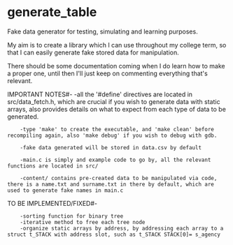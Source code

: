 # generate_table

Fake data generator for testing, simulating and learning purposes. 

My aim is to create a library which I can use throughout my college term, so that I can easily generate fake stored data for manipulation.

There should be some documentation coming when I do learn how to make a proper one, until then I'll just keep on commenting everything that's relevant.

IMPORTANT NOTES#-
        -all the '#define' directives are located in src/data_fetch.h, which are crucial if you wish to generate data with static arrays, also provides details on what to expect from each type of data to be generated.

        -type 'make' to create the executable, and 'make clean' before recompiling again, also 'make debug' if you wish to debug with gdb.

        -fake data generated will be stored in data.csv by default

        -main.c is simply and example code to go by, all the relevant functions are located in src/

        -content/ contains pre-created data to be manipulated via code, there is a name.txt and surname.txt in there by default, which are used to generate fake names in main.c

TO BE IMPLEMENTED/FIXED#-
        
        -sorting function for binary tree
        -iterative method to free each tree node
        -organize static arrays by address, by addressing each array to a struct t_STACK with address slot, such as t_STACK STACK[0]= s_agency
